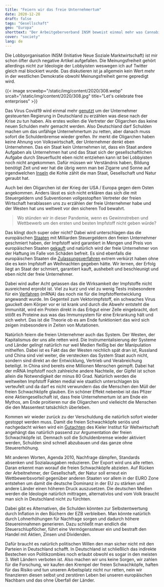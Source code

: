 ```yaml
---
title: "Feiern wir das freie Unternehmertum"
date: 2020-12-28
draft: false
tags: "Gesellschaft"
geo: "Europa"
shorttext: "Der Arbeitgeberverband INSM beweist einmal mehr was Cannabis bei Menschen anrichtet. Obwohl können solche Fantasien durch Cannabis erreicht werden?"
cover: "society"
lang: de
---
```


Die Lobbyorganisation INSM (Initiative Neue Soziale Marktwirtschaft) ist mir schon öfter durch negative Artikel aufgefallen. Die Meinungsfreiheit gehört allerdings nicht zur Ideologie der Lobbyisten weswegen ich auf Twitter gleich mal blockiert wurde. Das diskutieren ist ja allgemein kein Wert mehr in der westlichen Demokratie obwohl Meinungsfreiheit gerne gepredigt wird.

{{< image srcwebp="/static/img/content/2020/308.webp" srcalt="/static/img/content/2020/308.jpg" title="Let's celebrate free enterprises" >}}

Das Virus Covid19 wird einmal mehr [genutzt](https://www.insm.de/insm/themen/soziale-marktwirtschaft/impfstoff-made-in-sozialer-marktwirtschaft "Corona-Impfstoff: Made in Sozialer Marktwirtschaft") um der Unternehmer gesteuerten Regierung in Deutschland zu erzählen was diese nach der Krise zu tun haben. Als erstes wollen die Vertreter der Oligarchen das keine neuen Schulden mehr gemacht werden. Also Deutschland darf Schulden machen um das unfähige Unternehmertum zu retten, aber danach muss sofort die Schuldenbremse wieder greifen. Ihr merkt die Oligarchen haben keine Ahnung von Volkswirtschaft, der Unternehmer denkt eben Unternehmen. Das ein Staat kein Unternehmen ist, dass ein Staat andere Aufgaben als Unternehmen hat und das Staat sich der gesellschaftlichen Aufgabe durch Steuerflucht eben nicht entziehen kann ist bei Lobbyisten noch nicht angekommen. Dafür müssen wir Verständnis haben, Bildung benötigt Zeit und wer hat die übrig wenn man bei Zigarre und Sonne auf irgendwelchen [Inseln](https://www.oxfam.de/presse/pressemitteilungen/2017-11-28-diese-35-laender-gehoeren-geplante-eu-steueroasenliste "Diese 35 Länder gehören auf die geplante EU- Steueroasenliste") die Kohle zählt die man Staat, Gesellschaft und Natur geraubt hat.

Auch bei den Oligarchen ist der Krieg der USA / Europa gegen dem Osten angekommen. Anders lässt es sich nicht erklären das sich die mit Steuergeldern und Subventionen vollgestopften Vertreter der freien Wirtschaft herablassen uns zu erzählen der freie Unternehmer habe und der Westen hat uns weltweit vor den sicheren Tod bewahrt.

> Wo stünden wir in dieser Pandemie, wenn es Gewinnstreben und Wettbewerb um den ersten und besten Impfstoff nicht geben würde?

Das klingt doch super oder nicht? Dabei wird unterschlagen das die europäischen [Staaten](https://ec.europa.eu/commission/presscorner/detail/en/ip_20_797 "€7.4 billion raised for universal access to vaccines") mit Milliarden Steuergeldern den freien Unternehmer geschmiert haben, der Impfstoff wird garantiert in Mengen und Preis von europäischen Staaten [gekauft](https://ec.europa.eu/commission/presscorner/detail/en/ip_20_2081 "Commission approves contract with BioNTech-Pfizer alliance to ensure access to a potential vaccine") und natürlich wird der freie Unternehmer von der Haftung im Falle von Schäden befreit. Es sind ebenfalls die europäischen Staaten die [Zulassungsverfahren](https://www.ema.europa.eu/en/human-regulatory/overview/public-health-threats/coronavirus-disease-covid-19/treatments-vaccines/covid-19-vaccines-key-facts "COVID-19 vaccines: key facts") extrem verkürzt haben ohne die es kein Impfstoff an Weihnachten gegeben hätte. Wir lernen, der Erfolg liegt an Staat der schmiert, garantiert kauft, aushebelt und beschleunigt und eben nicht der freie Unternehmer.

Dabei wird außer Acht gelassen das die Wirksamkeit der Impfstoffe nicht ausreichend erprobt ist. Viel zu kurz und viel zu wenig Tests insbesondere für ein [Verfahren](https://www.dccv.de/betroffene-angehoerige/leben-mit-einer-ced/infektionskrankheitenimpfen/mrna-und-vektorimpfstoff/ "Was ist ein mRNA- und was ein Vektorimfpstoff und wo ist der Unterschied?") (mRNA) das noch nie für die Impfstoffentwicklung angewandt wurde. Im Gegenteil zum Vektorimpfstoff, ein schwaches Virus gauckelt dem Körper vor er ist krank und durch die Abwehr entsteht die Immunität, wird ein Protein direkt in das Erbgut einer Zelle eingebracht, dort stößt es Proteine aus was das Immunsystem für eine Erkrankung hält und sich wehrt. Das ist die Theorie ob es am Ende funktioniert das wird sich zeigen insbesondere in Zeiten von Mutationen.

Natürlich feiern die freien Unternehmer auch das System. Der Westen, der Kapitalismus der uns alle retten wird. Die Instrumentalisierung der Systeme und Länder gelingt natürlich nur weil Medien fleißig bei der Manipulation mithelfen. Dabei ist es Fakt das der Westen reichlich spät dran ist, Russland und China sind viel weiter, die verstecken das System Staat auch nicht, sondern sind direkt an der Entwicklung, Vertrieb und Verabreichung beteiligt. In China sind bereits eine Millionen Menschen geimpft. Dabei hat der mRNA Impfstoff noch zahlreiche andere Nachteile, der Gipfel ist schon allein die Notwendigkeit der minus 80 Grad. Natürlich werden die weltweiten Impfstoff Fakten medial wie staatlich unterschlagen bis verteufelt und da darf es nicht verwundern das die Menschen den Müll der freien Schwachköpfe glauben. Ein schöner Effekt nebenbei ist das Pfizer eine Aktiengesellschaft ist, dass freie Unternehmertum ist am Ende ein Mythos, am Ende proitieren nur die Oligarchen und vielleicht die Menschen die den Massentest tatsächlich überleben.

Kommen wir wieder zurück zu der Verschuldung die natürlich sofort wieder gestoppt werden muss. Damit die freien Schwachköpfe seriös und nachgedacht wirken wird ein [Gutachten](/static/downloads/KBW_INSM_Fipo_Nov2020_final.pdf "Gutachten für die Initiative Neue Soziale Marktwirtschaft") des Kieler Institut für Weltwirtschaft angehängt das natürlich passend zur Argumentation der freien Schwachköpfe ist. Demnach soll die Schuldenbremse wieder aktiviert werden, Schulden sind schnell abzubauen und das ganze ohne Steuererhöhung.

Mit anderen Worten, Agenda 2010, Nachfrage dämpfen, Standards absenken und Sozialausgaben reduzieren. Der Export wird uns alle retten. Daran erkennt man  worauf die freien Schwachköpfe abzielen. Auf Rücken der Arbeitnehmer, der Gesellschaft, der Natur soll erneut ein Wettbewerbsvorteil gegenüber anderen Staaten vor allem in der EURO Zone entstehen um damit die deutsche Dominanz in der EU zu stärken und andere Länder einen höheren Druck auszusetzen. Die deutschen Medien werden die Ideologie natürlich mittragen, alternativlos und vom Volk braucht man sich in Deutschland nicht zu fürchten.

Dabei gibt es Alternativen, die Schulden könnten zur Selbstentwertung durch Inflation in den Büchern der EZB verbleiben. Man könnte natürlich durch Lohnerhöhungen für Nachfrage sorgen und dadurch höhere Steuereinnahmen generieren. Dazu schließt man endlich die Steuerschlupflöcher, führt eine Vermögenssteuer ein und bestraft den Handel mit Aktien, Zinsen und Dividenden.

Dafür braucht es natürlich politischen Willen den man sicher nicht mit den Parteien in Deutschland schafft. In Deutschland ist schließlich das indirekte Bestechen von Politikzombies noch erlaubt obwohl es sogar in den meisten 3. Welt Ländern verboten ist. Also machen wir uns keine Sorgen, wir zahlen für die Forschung, wir kaufen den Krempel der freien Schwachköpfe, haften für das Risiko und tun unseren Arbeitsplatz nicht nur retten, nein wir finanzieren diesen selbst und zerstören Leben bei unseren europäischen Nachbarn und das ohne Überfall der Länder.

